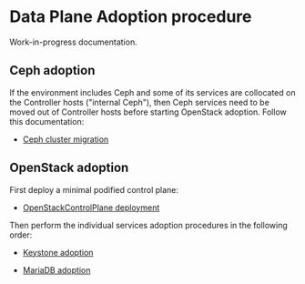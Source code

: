 Data Plane Adoption procedure
=============================

Work-in-progress documentation.


## Ceph adoption

If the environment includes Ceph and some of its services are
collocated on the Controller hosts ("internal Ceph"), then Ceph
services need to be moved out of Controller hosts before starting
OpenStack adoption. Follow this documentation:

* [Ceph cluster migration](ceph.md)


## OpenStack adoption

First deploy a minimal podified control plane:

* [OpenStackControlPlane deployment](openstack_control_plane_deployment.md)

Then perform the individual services adoption procedures in the
following order:

* [Keystone adoption](keystone.md)

* [MariaDB adoption](mariadb.md)
